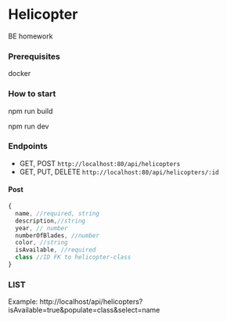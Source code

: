 # Helicopter
BE homework
### Prerequisites
docker
### How to start
npm run build

npm run dev


### Endpoints

- GET, POST `http://localhost:80/api/helicopters`
- GET, PUT, DELETE `http://localhost:80/api/helicopters/:id`

#### Post

```javascript
{
  name, //required, string
  description,//string
  year, // number
  numberOfBlades, //number
  color, //string
  isAvailable, //required
  class //ID FK to helicopter-class
}
```
### LIST

Example: http://localhost/api/helicopters?isAvailable=true&populate=class&select=name
